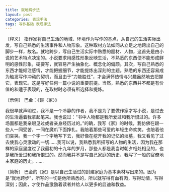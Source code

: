 ```yaml
---
title: 就地跨步法
layout: post
categories: 表现手法
tags: 写作基础 表现手法
---
```


〔释义〕 指作家将自己生活的地域、环境作为写作的基点，从自己的生活实际出发，写自己熟悉的生活事件和人物形象。这种取材方法如同从立足之地跨出自己的脚步一样，故名。就地跨步，写自己生活实际中熟悉的题材、人物，这首先是由小说的艺术特点决定的。小说要求用感性形象反映生活，不熟悉的东西便不能形成鲜明的感性形象，硬要写，就容易产生抽象化、概念化的偏颇。其次，写自己熟悉的东西才能倾注感情，才能把握细节，才能提炼出深刻的主题。熟悉的东西还容易成为触发写作冲动的契机，而且由于“力能胜任”，才会满怀热情与兴趣盎然地去把握它，表现它。这是写好任何一篇小说的重要前提。当然，熟悉的东西并不都是有价值的和适于表现的，在取材时必须有所选择和提炼。

〔示例〕 巴金：《谈〈家〉》

我很早就声明过，我不是一个冷静的作者，我不是为了要做作家才写小说，是过去的生活逼着我拿起笔来。我也说过：“书中人物都是我所爱过和我所恨过的。许多场面都是我亲眼见过或者亲身经历过的。”的确，我写《家》的时候，我仿佛在跟一些人一同受苦，一同在魔爪下面挣扎。我陪着那些可爱的年轻生命欢笑，也陪着他们哀哭。我一个字一个字地写下去，我好像在挖开我的记忆的坟墓，我又看见了过去使我心灵激动的一切……我可以说，我熟悉我所描写的人物的生活，因为我在那样的家庭里度过了我最初的十九年的岁月，那些人都是我当时朝夕相处相见的，也是我所爱过和我所恨过的。然而我并不是写自己家庭的历史，我写了一般的官僚地主家庭的历史。……

〔简析〕 巴金的《家》是以自己生活过的封建家庭为基本素材写出来的。因为是“就地跨步”，所写的一切是他所熟悉的，所以就写得有血有肉，写得动情，写得深刻；因此，才使作品激励着读者并给人以更多的启迪和教益。 